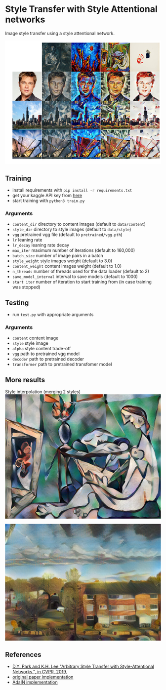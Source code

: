 # Style Transfer with Style Attentional networks

Image style transfer using a style attentional network.

![](screens/2.png)

## Training

- install requirements with `pip install -r requirements.txt`
- get your kaggle API key from [here](https://www.kaggle.com/docs/api)
- start training with `python3 train.py`

### Arguments

- `content_dir` directory to content images (default to `data/content`)
- `style_dir` directory to style images (default to `data/style`)
- `vgg` pretrained vgg file (default to `pretrained/vgg.pth`)
- `lr` leaning rate
- `lr_decay` leaning rate decay
- `max_iter` maximum number of iterations (default to 160,000)
- `batch_size` number of image pairs in a batch
- `style_weight` style images weight (default to 3.0)
- `content_weight` content images weight (default to 1.0)
- `n_threads` number of threads used for the data loader (default to 2)
- `save_model_interval` interval to save models (default to 1000)
- `start iter` number of iteration to start training from (in case training was stopped)

## Testing

- run `test.py` with appropriate arguments

### Arguments

- `content` content image
- `style` style image
- `alpha` style content trade-off
- `vgg` path to pretrained vgg model
- `decoder` path to pretrained decoder
- `transformer` path to pretrained transfomer model

## More results

Style interpolation (merging 2 styles)
![](screens/1.png)

![](screens/3.png)

## References

- [D.Y. Park and K.H. Lee "Arbitrary Style Transfer with Style-Attentional Networks.", in CVPR, 2019.](https://arxiv.org/abs/1812.02342)
- [original paper implementation](https://github.com/mumair5393/Style-Transfer-with-Style-Attentional-Networks)
- [AdaIN implementation](https://github.com/naoto0804/pytorch-AdaIN)
